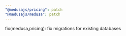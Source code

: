 ```yaml
---
"@medusajs/pricing": patch
"@medusajs/medusa": patch
---
```


fix(medusa,pricing): fix migrations for existing databases
